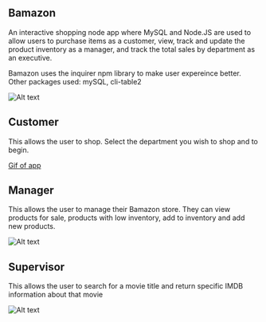 Bamazon
-------

An interactive shopping node app where MySQL and Node.JS are used to allow users to purchase items as a customer, view, track and update the product inventory as a manager, and track the total sales by department as an executive.

Bamazon uses the inquirer npm library to make user expereince better.
Other packages used: mySQL, cli-table2


![Alt text](images/example.png?raw=true "Example Search")

Customer
-------
This allows the user to shop. Select the department you wish to shop and to begin.

[Gif of app](http://imgur.com/gallery/XkJVA6g)

Manager
-------
This allows the user to manage their Bamazon store. They can view products for sale, products with low inventory, add to inventory and add new products.

![Alt text](images/spotify.png?raw=true "spotify Search")

Supervisor
----------
This allows the user to search for a movie title and return specific IMDB information about that movie

![Alt text](images/movie.png?raw=true "movie Search")
